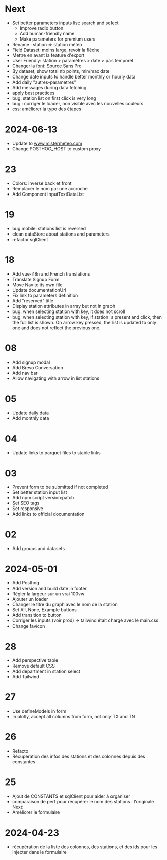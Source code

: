# Next

- Set better parameters inputs list: search and select
  - Improve radio button
  - Add human-friendly name
  - Make parameters for premium users
- Rename : station => station météo
- Field Dataset: moins large, revoir la flèche
- Mettre en avant la feature d'export
- User Friendly: station > paramètres > date > pas temporel
- Changer la font: Source Sans Pro
- By dataset, show total nb points, min/max date
- Change date inputs to handle better monthly or hourly data
- Add daily "autres-parametres"
- Add messages during data fetching
- apply best practices
- bug: station list on first click is very long
- bug : corriger le loader, non visible avec les nouvelles couleurs
- css: améliorer la typo des étapes

# 2024-06-13

- Update to www.mistermeteo.com
- Change POSTHOG_HOST to custom proxy

# 23

- Colors: inverse back et front
- Remplacer le nom par une accroche
- Add Component InputTextDataList

# 19

- bug:mobile: stations list is reversed
- clean dataStore about stations and parameters
- refactor sqlClient

# 18

- Add vue-i18n and French translations
- Translate Signup Form
- Move Nav to its own file
- Update documentationUrl
- Fix link to parameters definition
- Add "reserved" title
- Display station attributes in array but not in graph
- bug: when selecting station with key, it does not scroll
- bug: when selecting station with key, if station is present and click, then the full list is shown. On arrow key pressed, the list is updated to only one and does not reflect the previous one.

# 08

- Add signup modal
- Add Brevo Conversation
- Add nav bar
- Allow navigating with arrow in list stations

# 05

- Update daily data
- Add monthly data

# 04

- Update links to parquet files to stable links

# 03

- Prevent form to be submitted if not completed
- Set better station input list
- Add npm script version:patch
- Set SEO tags
- Set responsive
- Add links to official documentation

# 02

- Add groups and datasets

# 2024-05-01

- Add Posthog
- Add version and build date in footer
- Régler la largeur sur un vrai 100vw
- Ajouter un loader
- Changer le titre du graph avec le nom de la station
- Set All, None, Example buttons
- Add transition to button
- Corriger les inputs (voir prod) => tailwind était chargé avec le main.css
- Change favicon

# 28

- Add perspective table
- Remove default CSS
- Add department in station select
- Add Tailwind

# 27

- Use defineModels in form
- In plotly, accept all columns from form, not only TX and TN

# 26

- Refacto
- Récupération des infos des stations et des colonnes depuis des constantes

# 25

- Ajout de CONSTANTS et sqlClient pour aider à organiser
- comparaison de perf pour récupérer le nom des stations : l'originale
  Next:
- Améliorer le formulaire

# 2024-04-23

- récupération de la liste des colonnes, des stations, et des ids pour les injecter dans le formulaire
